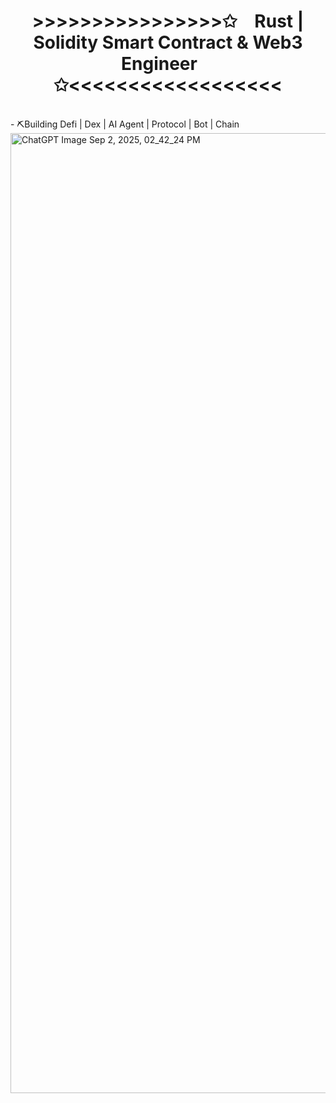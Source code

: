 <p align="center">
    <h1 align="center">>>>>>>>>>>>>>>>>✩&emsp;Rust | Solidity Smart Contract & Web3 Engineer&emsp;✩<<<<<<<<<<<<<<<<<<</h1>
</p>
<br>
- ⛏Building Defi | Dex | AI Agent | Protocol | Bot | Chain 

<img width="1024" height="1536" alt="ChatGPT Image Sep 2, 2025, 02_42_24 PM" src="https://github.com/user-attachments/assets/c85219d9-f55f-4029-ad2b-8d5a2bf7ada7" />
